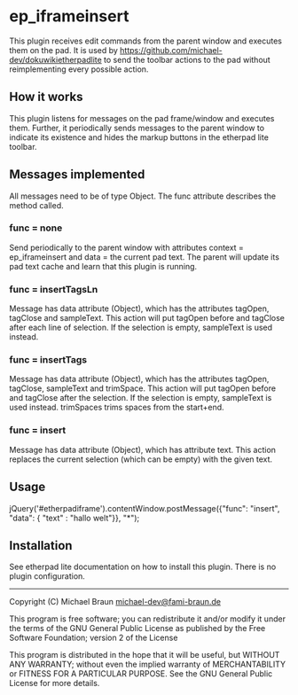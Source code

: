 ep\_iframeinsert
================

This plugin receives edit commands from the parent window and executes them on the pad. It is used by
https://github.com/michael-dev/dokuwikietherpadlite to send the toolbar actions to the pad without reimplementing every possible action.

How it works
------------

This plugin listens for messages on the pad frame/window and executes them. Further, it periodically sends messages to the parent window to indicate its existence and hides the markup buttons in the etherpad lite toolbar.

Messages implemented
--------------------

All messages need to be of type Object.
The func attribute describes the method called.

### func = none ###

Send periodically to the parent window with attributes context = ep\_iframeinsert and data = the current pad text. The parent will update its pad text cache and learn that this plugin is running.

### func = insertTagsLn ###

Message has data attribute (Object), which has the attributes tagOpen, tagClose and sampleText. This action will put tagOpen before and tagClose after each line of selection. If the selection is empty, sampleText is used instead.

### func = insertTags ###

Message has data attribute (Object), which has the attributes tagOpen, tagClose, sampleText and trimSpace. This action will put tagOpen before and tagClose after the selection. If the selection is empty, sampleText is used instead. trimSpaces trims spaces from the start+end.

### func = insert ###

Message has data attribute (Object), which has attribute text. This action replaces the current selection (which can be empty) with the given text.

Usage
-----

jQuery('#etherpadiframe').contentWindow.postMessage({"func": "insert", "data": { "text" : "hallo welt"}}, "\*");

Installation
------------

See etherpad lite documentation on how to install this plugin. There is no plugin configuration.

----
Copyright (C) Michael Braun <michael-dev@fami-braun.de>

This program is free software; you can redistribute it and/or modify
it under the terms of the GNU General Public License as published by
the Free Software Foundation; version 2 of the License

This program is distributed in the hope that it will be useful,
but WITHOUT ANY WARRANTY; without even the implied warranty of
MERCHANTABILITY or FITNESS FOR A PARTICULAR PURPOSE.  See the
GNU General Public License for more details.

